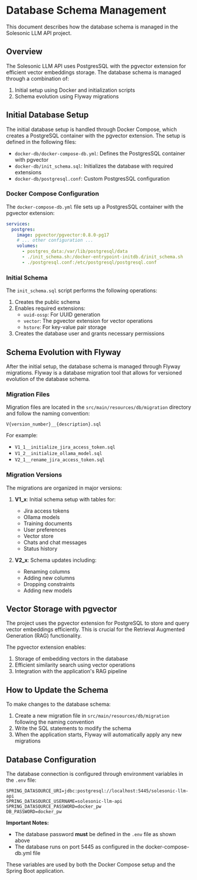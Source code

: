 # Database Schema Management

This document describes how the database schema is managed in the Solesonic LLM API project.

## Overview

The Solesonic LLM API uses PostgresSQL with the pgvector extension for efficient vector embeddings storage. The database schema is managed through a combination of:

1. Initial setup using Docker and initialization scripts
2. Schema evolution using Flyway migrations

## Initial Database Setup

The initial database setup is handled through Docker Compose, which creates a PostgreSQL container with the pgvector extension. The setup is defined in the following files:

- `docker-db/docker-compose-db.yml`: Defines the PostgresSQL container with pgvector
- `docker-db/init_schema.sql`: Initializes the database with required extensions
- `docker-db/postgresql.conf`: Custom PostgresSQL configuration

### Docker Compose Configuration

The `docker-compose-db.yml` file sets up a PostgresSQL container with the pgvector extension:

```yaml
services:
  postgres:
    image: pgvector/pgvector:0.8.0-pg17
    # ... other configuration ...
    volumes:
      - postgres_data:/var/lib/postgresql/data
      - ./init_schema.sh:/docker-entrypoint-initdb.d/init_schema.sh
      - ./postgresql.conf:/etc/postgresql/postgresql.conf
```

### Initial Schema

The `init_schema.sql` script performs the following operations:

1. Creates the public schema
2. Enables required extensions:
   - `uuid-ossp`: For UUID generation
   - `vector`: The pgvector extension for vector operations
   - `hstore`: For key-value pair storage
3. Creates the database user and grants necessary permissions

## Schema Evolution with Flyway

After the initial setup, the database schema is managed through Flyway migrations. Flyway is a database migration tool that allows for versioned evolution of the database schema.

### Migration Files

Migration files are located in the `src/main/resources/db/migration` directory and follow the naming convention:

```
V{version_number}__{description}.sql
```

For example:
- `V1_1__initialize_jira_access_token.sql`
- `V1_2__initialize_ollama_model.sql`
- `V2_1__rename_jira_access_token.sql`

### Migration Versions

The migrations are organized in major versions:

1. **V1_x**: Initial schema setup with tables for:
   - Jira access tokens
   - Ollama models
   - Training documents
   - User preferences
   - Vector store
   - Chats and chat messages
   - Status history

2. **V2_x**: Schema updates including:
   - Renaming columns
   - Adding new columns
   - Dropping constraints
   - Adding new models

## Vector Storage with pgvector

The project uses the pgvector extension for PostgreSQL to store and query vector embeddings efficiently. This is crucial for the Retrieval Augmented Generation (RAG) functionality.

The pgvector extension enables:

1. Storage of embedding vectors in the database
2. Efficient similarity search using vector operations
3. Integration with the application's RAG pipeline

## How to Update the Schema

To make changes to the database schema:

1. Create a new migration file in `src/main/resources/db/migration` following the naming convention
2. Write the SQL statements to modify the schema
3. When the application starts, Flyway will automatically apply any new migrations

## Database Configuration

The database connection is configured through environment variables in the `.env` file:

```
SPRING_DATASOURCE_URI=jdbc:postgresql://localhost:5445/solesonic-llm-api
SPRING_DATASOURCE_USERNAME=solesonic-llm-api
SPRING_DATASOURCE_PASSWORD=docker_pw
DB_PASSWORD=docker_pw
```

**Important Notes:**
- The database password **must** be defined in the `.env` file as shown above
- The database runs on port 5445 as configured in the docker-compose-db.yml file

These variables are used by both the Docker Compose setup and the Spring Boot application.